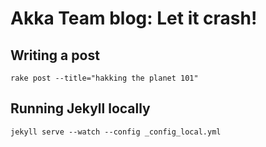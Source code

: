 Akka Team blog: Let it crash!
=============================

Writing a post
--------------

```
rake post --title="hakking the planet 101"
```

Running Jekyll locally
----------------------

```
jekyll serve --watch --config _config_local.yml
```
